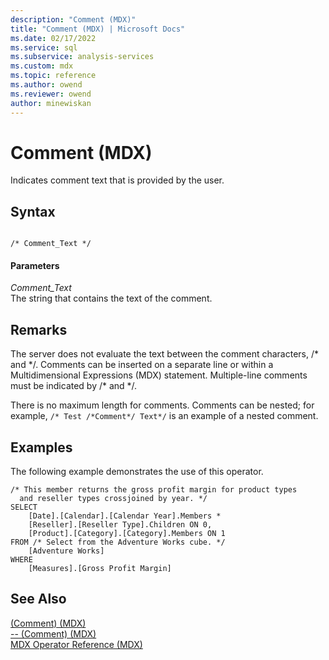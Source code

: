 ```yaml
---
description: "Comment (MDX)"
title: "Comment (MDX) | Microsoft Docs"
ms.date: 02/17/2022
ms.service: sql
ms.subservice: analysis-services
ms.custom: mdx
ms.topic: reference
ms.author: owend
ms.reviewer: owend
author: minewiskan
---
```

# Comment (MDX)


  Indicates comment text that is provided by the user.  
  
## Syntax  
  
```  
  
/* Comment_Text */      
```  
  
#### Parameters  
 *Comment_Text*  
 The string that contains the text of the comment.  
  
## Remarks  
 The server does not evaluate the text between the comment characters, /* and \*/. Comments can be inserted on a separate line or within a Multidimensional Expressions (MDX) statement. Multiple-line comments must be indicated by /\* and \*/.  
  
 There is no maximum length for comments. Comments can be nested; for example, `/* Test /*Comment*/ Text*/` is an example of a nested comment.  
  
## Examples  
 The following example demonstrates the use of this operator.  
  
```  
/* This member returns the gross profit margin for product types  
  and reseller types crossjoined by year. */  
SELECT   
    [Date].[Calendar].[Calendar Year].Members *  
    [Reseller].[Reseller Type].Children ON 0,  
    [Product].[Category].[Category].Members ON 1  
FROM /* Select from the Adventure Works cube. */  
    [Adventure Works]  
WHERE  
    [Measures].[Gross Profit Margin]  
```  
  
## See Also  
 [&#40;Comment&#41; &#40;MDX&#41;](../mdx/comment-mdx-double-slash.md)   
 [-- &#40;Comment&#41; &#40;MDX&#41;](../mdx/comment-mdx-operator-reference.md)   
 [MDX Operator Reference &#40;MDX&#41;](../mdx/mdx-operator-reference-mdx.md)  
  
  

